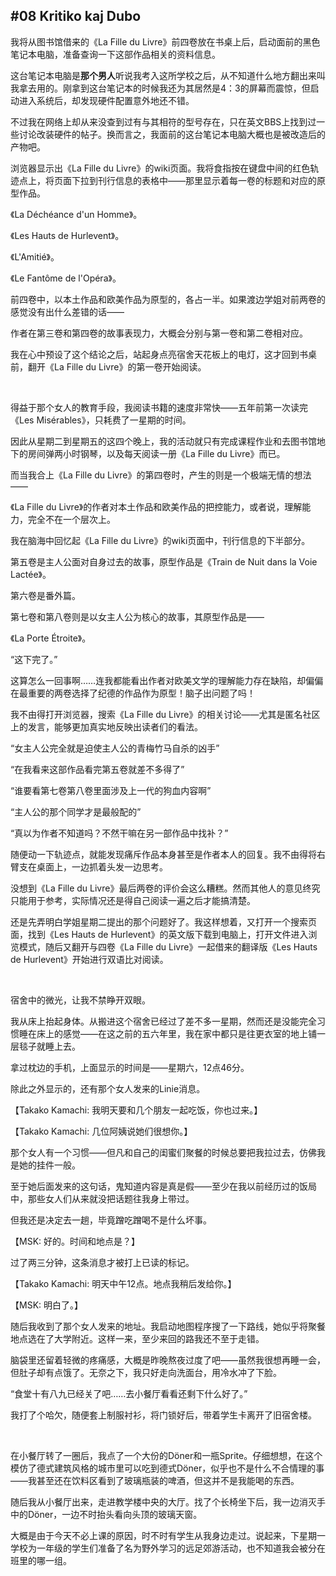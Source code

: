 ## #08 Kritiko kaj Dubo 

我将从图书馆借来的《La Fille du Livre》前四卷放在书桌上后，启动面前的黑色笔记本电脑，准备查询一下这部作品相关的资料信息。

这台笔记本电脑是**那个男人**听说我考入这所学校之后，从不知道什么地方翻出来叫我拿去用的。刚拿到这台笔记本的时候我还为其居然是4：3的屏幕而震惊，但启动进入系统后，却发现硬件配置意外地还不错。

不过我在网络上却从来没查到过有与其相符的型号存在，只在英文BBS上找到过一些讨论改装硬件的帖子。换而言之，我面前的这台笔记本电脑大概也是被改造后的产物吧。

浏览器显示出《La Fille du Livre》的wiki页面。我将食指按在键盘中间的红色轨迹点上，将页面下拉到刊行信息的表格中——那里显示着每一卷的标题和对应的原型作品。

《La Déchéance d'un Homme》。

《Les Hauts de Hurlevent》。

《L'Amitié》。

《Le Fantôme de l'Opéra》。

前四卷中，以本土作品和欧美作品为原型的，各占一半。如果渡边学姐对前两卷的感觉没有出什么差错的话——

作者在第三卷和第四卷的故事表现力，大概会分别与第一卷和第二卷相对应。

我在心中预设了这个结论之后，站起身点亮宿舍天花板上的电灯，这才回到书桌前，翻开《La Fille du Livre》的第一卷开始阅读。

&emsp;

得益于那个女人的教育手段，我阅读书籍的速度非常快——五年前第一次读完《Les Misérables》，只耗费了一星期的时间。

因此从星期二到星期五的这四个晚上，我的活动就只有完成课程作业和去图书馆地下的房间弹两小时钢琴，以及每天阅读一册《La Fille du Livre》而已。

而当我合上《La Fille du Livre》的第四卷时，产生的则是一个极端无情的想法——

《La Fille du Livre》的作者对本土作品和欧美作品的把控能力，或者说，理解能力，完全不在一个层次上。

我在脑海中回忆起《La Fille du Livre》的wiki页面中，刊行信息的下半部分。

第五卷是主人公面对自身过去的故事，原型作品是《Train de Nuit dans la Voie Lactée》。

第六卷是番外篇。

第七卷和第八卷则是以女主人公为核心的故事，其原型作品是——

《La Porte Étroite》。

“这下完了。”

这算怎么一回事啊……连我都能看出作者对欧美文学的理解能力存在缺陷，却偏偏在最重要的两卷选择了纪德的作品作为原型！脑子出问题了吗！

我不由得打开浏览器，搜索《La Fille du Livre》的相关讨论——尤其是匿名社区上的发言，能够更加真实地反映出读者们的看法。

“女主人公完全就是迫使主人公的青梅竹马自杀的凶手”

“在我看来这部作品看完第五卷就差不多得了”

“谁要看第七卷第八卷里面涉及上一代的狗血内容啊”

“主人公的那个同学才是最般配的”

“真以为作者不知道吗？不然干嘛在另一部作品中找补？”

随便动一下轨迹点，就能发现痛斥作品本身甚至是作者本人的回复。我不由得将右臂支在桌面上，一边抓着头发一边思考。

没想到《La Fille du Livre》最后两卷的评价会这么糟糕。然而其他人的意见终究只能用于参考，实际情况还是得自己阅读一遍之后才能搞清楚。

还是先弄明白学姐星期二提出的那个问题好了。我这样想着，又打开一个搜索页面，找到《Les Hauts de Hurlevent》的英文版下载到电脑上，打开文件进入浏览模式，随后又翻开与四卷《La Fille du Livre》一起借来的翻译版《Les Hauts de Hurlevent》开始进行双语比对阅读。

&emsp;

宿舍中的微光，让我不禁睁开双眼。

我从床上抬起身体。从搬进这个宿舍已经过了差不多一星期，然而还是没能完全习惯睡在床上的感觉——在这之前的五六年里，我在家中都只是往更衣室的地上铺一层毯子就睡上去。

拿过枕边的手机，上面显示的时间是——星期六，12点46分。

除此之外显示的，还有那个女人发来的Linie消息。

【Takako Kamachi: 我明天要和几个朋友一起吃饭，你也过来。】

【Takako Kamachi: 几位阿姨说她们很想你。】

那个女人有一个习惯——但凡和自己的闺蜜们聚餐的时候总要把我拉过去，仿佛我是她的挂件一般。

至于她后面发来的这句话，鬼知道内容是真是假——至少在我以前经历过的饭局中，那些女人们从来就没把话题往我身上带过。

但我还是决定去一趟，毕竟蹭吃蹭喝不是什么坏事。

【MSK: 好的。时间和地点是？】

过了两三分钟，这条消息才被打上已读的标记。

【Takako Kamachi: 明天中午12点。地点我稍后发给你。】

【MSK: 明白了。】

随后我收到了那个女人发来的地址。我启动地图程序搜了一下路线，她似乎将聚餐地点选在了大学附近。这样一来，至少来回的路我还不至于走错。

脑袋里还留着轻微的疼痛感，大概是昨晚熬夜过度了吧——虽然我很想再睡一会，但肚子却有点饿了。无奈之下，我只好走向洗面台，用冷水冲了下脸。

“食堂十有八九已经关了吧……去小餐厅看看还剩下什么好了。”

我打了个哈欠，随便套上制服衬衫，将门锁好后，带着学生卡离开了旧宿舍楼。

&emsp;

在小餐厅转了一圈后，我点了一个大份的Döner和一瓶Sprite。仔细想想，在这个模仿了德式建筑风格的城市里可以吃到德式Döner，似乎也不是什么不合情理的事——我甚至还在饮料区看到了玻璃瓶装的啤酒，但这并不是我能喝的东西。

随后我从小餐厅出来，走进教学楼中央的大厅。找了个长椅坐下后，我一边消灭手中的Döner，一边不时抬头看向头顶的玻璃天窗。

大概是由于今天不必上课的原因，时不时有学生从我身边走过。说起来，下星期一学校为一年级的学生们准备了名为野外学习的远足郊游活动，也不知道我会被分在班里的哪一组。
